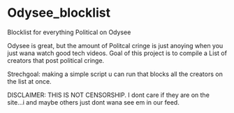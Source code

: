 # Odysee_blocklist
Blocklist for everything Political on Odysee

Odysee is great, but the amount of Politcal cringe is just anoying when you just wana watch good tech videos.
Goal of this project is to compile a List of creators that post political cringe.

Strechgoal: making a simple script u can run that blocks all the creators on the list at once.

DISCLAIMER: THIS IS NOT CENSORSHIP.
I dont care if they are on the site...i and maybe others just dont wana see em in our feed.
